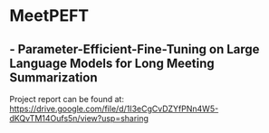 # MeetPEFT 
## - Parameter-Efficient-Fine-Tuning on Large Language Models for Long Meeting Summarization

Project report can be found at:
https://drive.google.com/file/d/1I3eCgCvDZYfPNn4W5-dKQvTM14Oufs5n/view?usp=sharing
